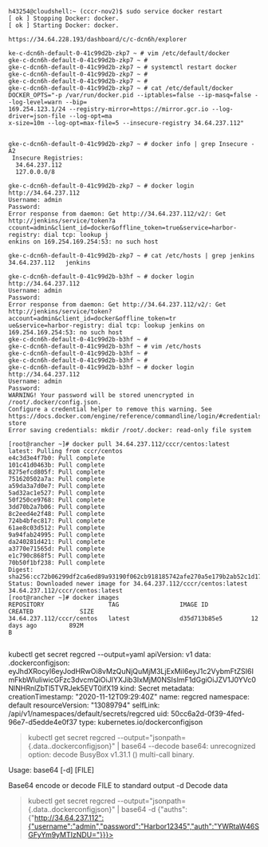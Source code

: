 


```
h43254@cloudshell:~ (cccr-nov2)$ sudo service docker restart
[ ok ] Stopping Docker: docker.
[ ok ] Starting Docker: docker.
```


```
https://34.64.228.193/dashboard/c/c-dcn6h/explorer
```


```
ke-c-dcn6h-default-0-41c99d2b-zkp7 ~ # vim /etc/default/docker 
gke-c-dcn6h-default-0-41c99d2b-zkp7 ~ # 
gke-c-dcn6h-default-0-41c99d2b-zkp7 ~ # systemctl restart docker
gke-c-dcn6h-default-0-41c99d2b-zkp7 ~ # 
gke-c-dcn6h-default-0-41c99d2b-zkp7 ~ # 
gke-c-dcn6h-default-0-41c99d2b-zkp7 ~ # cat /etc/default/docker 
DOCKER_OPTS="-p /var/run/docker.pid --iptables=false --ip-masq=false --log-level=warn --bip=
169.254.123.1/24 --registry-mirror=https://mirror.gcr.io --log-driver=json-file --log-opt=ma
x-size=10m --log-opt=max-file=5 --insecure-registry 34.64.237.112"


gke-c-dcn6h-default-0-41c99d2b-zkp7 ~ # docker info | grep Insecure -A2
 Insecure Registries:
  34.64.237.112
  127.0.0.0/8
```

```
gke-c-dcn6h-default-0-41c99d2b-zkp7 ~ # docker login http://34.64.237.112
Username: admin
Password: 
Error response from daemon: Get http://34.64.237.112/v2/: Get http://jenkins/service/token?a
ccount=admin&client_id=docker&offline_token=true&service=harbor-registry: dial tcp: lookup j
enkins on 169.254.169.254:53: no such host
```

```
gke-c-dcn6h-default-0-41c99d2b-zkp7 ~ # cat /etc/hosts | grep jenkins
34.64.237.112   jenkins
```


```
gke-c-dcn6h-default-0-41c99d2b-b3hf ~ # docker login http://34.64.237.112
Username: admin
Password: 
Error response from daemon: Get http://34.64.237.112/v2/: Get http://jenkins/service/token?account=admin&client_id=docker&offline_token=tr
ue&service=harbor-registry: dial tcp: lookup jenkins on 169.254.169.254:53: no such host
gke-c-dcn6h-default-0-41c99d2b-b3hf ~ # 
gke-c-dcn6h-default-0-41c99d2b-b3hf ~ # vim /etc/hosts
gke-c-dcn6h-default-0-41c99d2b-b3hf ~ # 
gke-c-dcn6h-default-0-41c99d2b-b3hf ~ # 
gke-c-dcn6h-default-0-41c99d2b-b3hf ~ # docker login http://34.64.237.112
Username: admin
Password: 
WARNING! Your password will be stored unencrypted in /root/.docker/config.json.
Configure a credential helper to remove this warning. See
https://docs.docker.com/engine/reference/commandline/login/#credentials-store
Error saving credentials: mkdir /root/.docker: read-only file system
```

```
[root@rancher ~]# docker pull 34.64.237.112/cccr/centos:latest
latest: Pulling from cccr/centos
e4c3d3e4f7b0: Pull complete 
101c41d0463b: Pull complete 
8275efcd805f: Pull complete 
751620502a7a: Pull complete 
a59da3a7d0e7: Pull complete 
5ad32ac1e527: Pull complete 
50f250ce9768: Pull complete 
3dd70b2a7b06: Pull complete 
8c2eed4e2f48: Pull complete 
724b4bfec817: Pull complete 
61ae8c03d512: Pull complete 
9a94fab24995: Pull complete 
da240281d421: Pull complete 
a3770e71565d: Pull complete 
e1c790c868f5: Pull complete 
70b50f1bf238: Pull complete 
Digest: sha256:cc72b06299df2ca6ed89a93190f062cb918185742afe270a5e179b2ab52c1d17
Status: Downloaded newer image for 34.64.237.112/cccr/centos:latest
34.64.237.112/cccr/centos:latest
[root@rancher ~]# docker images
REPOSITORY                  TAG                 IMAGE ID            CREATED             SIZE
34.64.237.112/cccr/centos   latest              d35d713b85e5        12 days ago         892M
B
```


```

```
 kubectl get secret regcred --output=yaml
apiVersion: v1
data:
  .dockerconfigjson: eyJhdXRocyI6eyJodHRwOi8vMzQuNjQuMjM3LjExMiI6eyJ1c2VybmFtZSI6ImFkbWluIiwicGFzc3dvcmQiOiJIYXJib3IxMjM0NSIsImF1dGgiOiJZV1J0YVc0NlNHRnlZbTl5TVRJek5EVT0ifX19
kind: Secret
metadata:
  creationTimestamp: "2020-11-12T09:29:40Z"
  name: regcred
  namespace: default
  resourceVersion: "13089794"
  selfLink: /api/v1/namespaces/default/secrets/regcred
  uid: 50cc6a2d-0f39-4fed-96e7-d5edde4e0f37
type: kubernetes.io/dockerconfigjson
> 
> 
> kubectl get secret regcred --output="jsonpath={.data.\.dockerconfigjson}" | base64 --decode
base64: unrecognized option: decode
BusyBox v1.31.1 () multi-call binary.

Usage: base64 [-d] [FILE]

Base64 encode or decode FILE to standard output
        -d      Decode data
> 
> 
> kubectl get secret regcred --output="jsonpath={.data.\.dockerconfigjson}" | base64 -d
{"auths":{"http://34.64.237.112":{"username":"admin","password":"Harbor12345","auth":"YWRtaW46SGFyYm9yMTIzNDU="}}}>
```